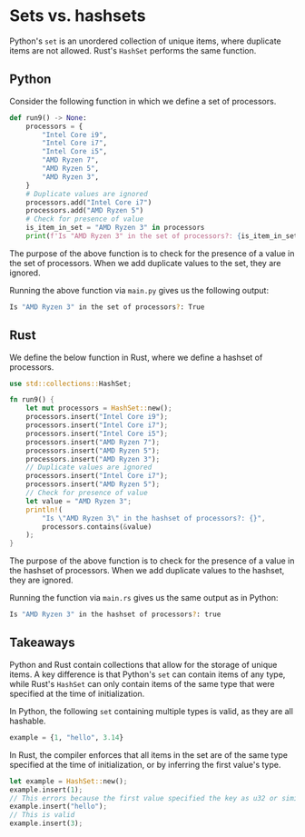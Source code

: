 # Sets vs. hashsets

Python's `set` is an unordered collection of unique items, where duplicate items are not allowed.
Rust's `HashSet` performs the same function.

## Python

Consider the following function in which we define a set of processors.

```py
def run9() -> None:
    processors = {
        "Intel Core i9",
        "Intel Core i7",
        "Intel Core i5",
        "AMD Ryzen 7",
        "AMD Ryzen 5",
        "AMD Ryzen 3",
    }
    # Duplicate values are ignored
    processors.add("Intel Core i7")
    processors.add("AMD Ryzen 5")
    # Check for presence of value
    is_item_in_set = "AMD Ryzen 3" in processors
    print(f'Is "AMD Ryzen 3" in the set of processors?: {is_item_in_set}')
```

The purpose of the above function is to check for the presence of a value in the set of processors.
When we add duplicate values to the set, they are ignored.

Running the above function via `main.py` gives us the following output:

```bash
Is "AMD Ryzen 3" in the set of processors?: True
```

## Rust

We define the below function in Rust, where we define a hashset of processors.

```rs
use std::collections::HashSet;

fn run9() {
    let mut processors = HashSet::new();
    processors.insert("Intel Core i9");
    processors.insert("Intel Core i7");
    processors.insert("Intel Core i5");
    processors.insert("AMD Ryzen 7");
    processors.insert("AMD Ryzen 5");
    processors.insert("AMD Ryzen 3");
    // Duplicate values are ignored
    processors.insert("Intel Core i7");
    processors.insert("AMD Ryzen 5");
    // Check for presence of value
    let value = "AMD Ryzen 3";
    println!(
        "Is \"AMD Ryzen 3\" in the hashset of processors?: {}",
        processors.contains(&value)
    );
}
```

The purpose of the above function is to check for the presence of a value in the hashset of
processors. When we add duplicate values to the hashset, they are ignored.

Running the function via `main.rs` gives us the same output as in Python:

```bash
Is "AMD Ryzen 3" in the hashset of processors?: true
```

## Takeaways

Python and Rust contain collections that allow for the storage of unique items. A key difference is
that Python's `set` can contain items of any type, while Rust's `HashSet` can only contain items of
the same type that were specified at the time of initialization.

In Python, the following `set` containing multiple types is valid, as they are all hashable.

```py
example = {1, "hello", 3.14}
```

In Rust, the compiler enforces that all items in the set are of the same type specified at the time
of initialization, or by inferring the first value's type.

```rs
let example = HashSet::new();
example.insert(1);
// This errors because the first value specified the key as u32 or similar
example.insert("hello");
// This is valid
example.insert(3);
```
